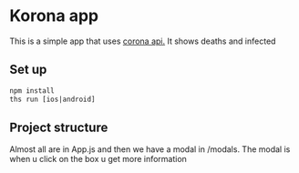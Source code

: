 # Korona app
This is a simple app that uses <a href="https://coronavirus-tracker-api.herokuapp.com/v2/locations?timelines=1">corona api.</a>
It shows deaths and infected

## Set up
```html
npm install
ths run [ios|android]
```

## Project structure

Almost all are in App.js and then we have a modal in /modals. The modal is when u click on the box u get more information

